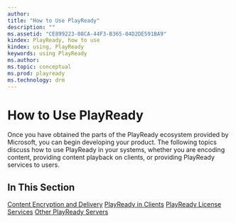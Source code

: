 ```yaml
---
author: 
title: "How to Use PlayReady"
description: ""
ms.assetid: "CE899223-08CA-44F3-B365-04D2DE591BA9"
kindex: PlayReady, how to use
kindex: using, PlayReady
keywords: using PlayReady
ms.author: 
ms.topic: conceptual
ms.prod: playready
ms.technology: drm
---
```



# How to Use PlayReady
   
  
Once you have obtained the parts of the PlayReady ecosystem provided by Microsoft, you can begin developing your product. The following topics discuss how to use PlayReady in your systems, whether you are encoding content, providing content playback on clients, or providing PlayReady services to users.

## In This Section

[Content Encryption and Delivery](contentencryptionanddelivery.md)
[PlayReady in Clients](playreadyinclients.md)
[PlayReady License Services](playreadylicenseservices.md)
[Other PlayReady Servers](otherplayreadyservers.md)

